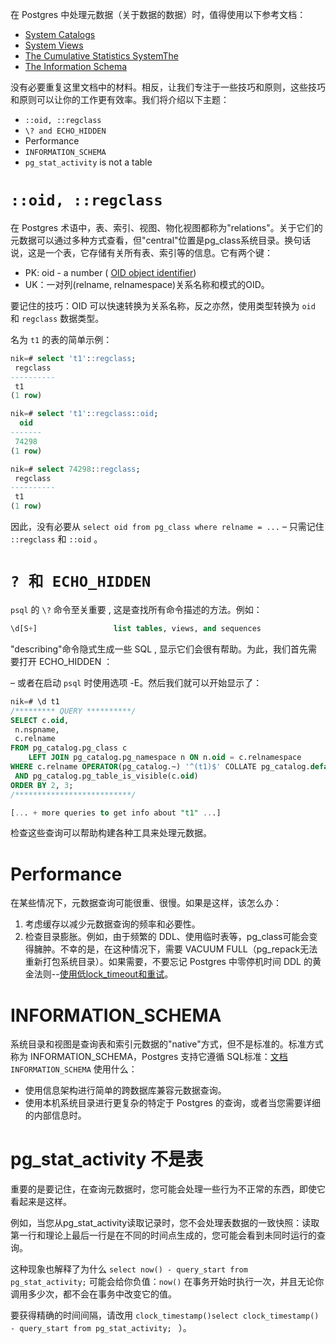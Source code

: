 在 Postgres 中处理元数据（关于数据的数据）时，值得使用以下参考文档：

- [System  Catalogs](https://www.postgresql.org/docs/current/catalogs.html)
- [System  Views](https://www.postgresql.org/docs/current/views.html)
- [The Cumulative Statistics SystemThe](https://www.postgresql.org/docs/current/monitoring-stats.html)
- [The Information  Schema](https://www.postgresql.org/docs/current/information-schema.html)

没有必要重复这里文档中的材料。相反，让我们专注于一些技巧和原则，这些技巧和原则可以让你的工作更有效率。我们将介绍以下主题：

- `::oid, ::regclass`
- `\? and ECHO_HIDDEN`
- Performance
- `INFORMATION_SCHEMA`
- `pg_stat_activity` is not a table

# `::oid, ::regclass`

在 Postgres 术语中，表、索引、视图、物化视图都称为"relations"。关于它们的元数据可以通过多种方式查看，但"central"位置是pg_class系统目录。换句话说，这是一个表，它存储有关所有表、索引等的信息。它有两个键：

- PK: oid - a number ( [OID object identifier](https://postgresql.org/docs/current/datatype-oid.html))
- UK：一对列(relname, relnamespace)关系名称和模式的OID。

要记住的技巧：OID 可以快速转换为关系名称，反之亦然，使用类型转换为 `oid` 和 `regclass` 数据类型。

名为 `t1` 的表的简单示例：

```sql
nik=# select 't1'::regclass;
 regclass
----------
 t1
(1 row)

nik=# select 't1'::regclass::oid;
  oid
-------
 74298
(1 row)

nik=# select 74298::regclass;
 regclass
----------
 t1
(1 row)

```

因此，没有必要从 `select oid from pg_class where relname = ...` – 只需记住 `::regclass` 和 `::oid` 。

# ` ? 和 ECHO_HIDDEN `

`psql` 的 `\?` 命令至关重要 , 这是查找所有命令描述的方法。例如：

```sql
\d[S+]                 list tables, views, and sequences
```

"describing"命令隐式生成一些 SQL , 显示它们会很有帮助。为此，我们首先需要打开 ECHO_HIDDEN ：

– 或者在启动 `psql` 时使用选项 -E。然后我们就可以开始显示了：

```sql
nik=# \d t1
/********* QUERY **********/
SELECT c.oid,
 n.nspname,
 c.relname
FROM pg_catalog.pg_class c
    LEFT JOIN pg_catalog.pg_namespace n ON n.oid = c.relnamespace
WHERE c.relname OPERATOR(pg_catalog.~) '^(t1)$' COLLATE pg_catalog.default
 AND pg_catalog.pg_table_is_visible(c.oid)
ORDER BY 2, 3;
/**************************/

[... + more queries to get info about "t1" ...]

```

检查这些查询可以帮助构建各种工具来处理元数据。

# Performance

在某些情况下，元数据查询可能很重、很慢。如果是这样，该怎么办：

1. 考虑缓存以减少元数据查询的频率和必要性。
2. 检查目录膨胀。例如，由于频繁的 DDL、使用临时表等，pg_class可能会变得臃肿。不幸的是，在这种情况下，需要 VACUUM FULL（pg_repack无法重新打包系统目录）。如果需要，不要忘记 Postgres 中零停机时间 DDL 的黄金法则--[使用低lock_timeout和重试](https://postgres.ai/blog/20210923-zero-downtime-postgres-schema-migrations-lock-timeout-and-retries)。

# INFORMATION_SCHEMA

系统目录和视图是查询表和索引元数据的"native"方式，但不是标准的。标准方式称为 INFORMATION_SCHEMA，Postgres 支持它遵循 SQL标准：[文档](https://www.postgresql.org/docs/current/information-schema.html) `INFORMATION_SCHEMA` 使用什么：

- 使用信息架构进行简单的跨数据库兼容元数据查询。
- 使用本机系统目录进行更复杂的特定于 Postgres 的查询，或者当您需要详细的内部信息时。

# pg_stat_activity 不是表

重要的是要记住，在查询元数据时，您可能会处理一些行为不正常的东西，即使它看起来是这样。

例如，当您从pg_stat_activity读取记录时，您不会处理表数据的一致快照：读取第一行和理论上最后一行是在不同的时间点生成的，您可能会看到未同时运行的查询。

这种现象也解释了为什么 `select now() - query_start from pg_stat_activity;` 可能会给你负值：`now()` 在事务开始时执行一次，并且无论你调用多少次，都不会在事务中改变它的值。

要获得精确的时间间隔，请改用 `clock_timestamp()select clock_timestamp() - query_start from pg_stat_activity; ` ）。

